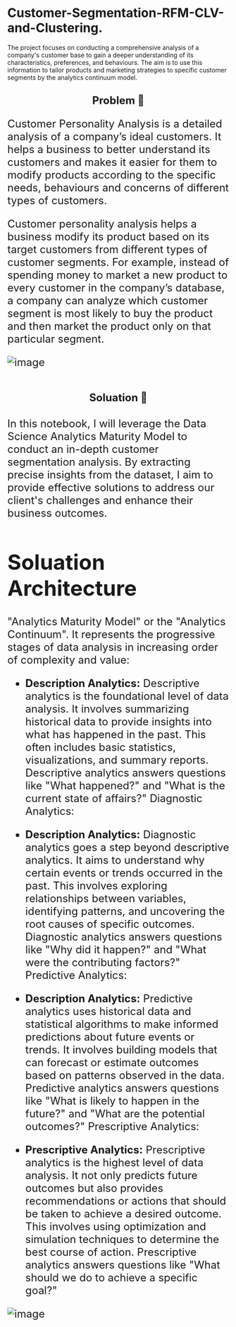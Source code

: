 # Customer-Segmentation-RFM-CLV-and-Clustering.

The project focuses on conducting a comprehensive analysis of a company's customer base to gain a deeper understanding of its characteristics, preferences, and behaviours. The aim is to use this information to tailor products and marketing strategies to specific customer segments by the analytics continuum model.    


## <center><font size=5> **Problem** 🧐 <font><center>




Customer Personality Analysis is a detailed analysis of a company’s ideal customers. It helps a business to better understand its customers and makes it easier for them to modify products according to the specific needs, behaviours and concerns of different types of customers.

Customer personality analysis helps a business modify its product based on its target customers from different types of customer segments. For example, instead of spending money to market a new product to every customer in the company’s database, a company can analyze which customer segment is most likely to buy the product and then market the product only on that particular segment.

![image](https://github.com/zeidzen/Customer-Segmentation-RFM-CLV-and-Clustering./assets/36964163/86170c5d-4354-44e5-95c4-8b50771fea0c)


## <center><font size=5> **Soluation** 🧐 <font><center>

In this notebook, I will leverage the Data Science Analytics Maturity Model to conduct an in-depth customer segmentation analysis. By extracting precise insights from the dataset, I aim to provide effective solutions to address our client's challenges and enhance their business outcomes.

    
# **Soluation Architecture**
"Analytics Maturity Model" or the "Analytics Continuum". It represents the progressive stages of data analysis in increasing order of complexity and value:


- **Description Analytics:** Descriptive analytics is the foundational level of data analysis. It involves summarizing historical data to provide insights into what has happened in the past. This often includes basic statistics, visualizations, and summary reports. Descriptive analytics answers questions like "What happened?" and "What is the current state of affairs?"
Diagnostic Analytics:

- **Description Analytics:** Diagnostic analytics goes a step beyond descriptive analytics. It aims to understand why certain events or trends occurred in the past. This involves exploring relationships between variables, identifying patterns, and uncovering the root causes of specific outcomes. Diagnostic analytics answers questions like "Why did it happen?" and "What were the contributing factors?"
Predictive Analytics:

- **Description Analytics:** Predictive analytics uses historical data and statistical algorithms to make informed predictions about future events or trends. It involves building models that can forecast or estimate outcomes based on patterns observed in the data. Predictive analytics answers questions like "What is likely to happen in the future?" and "What are the potential outcomes?"
Prescriptive Analytics:

- **Prescriptive Analytics:** Prescriptive analytics is the highest level of data analysis. It not only predicts future outcomes but also provides recommendations or actions that should be taken to achieve a desired outcome. This involves using optimization and simulation techniques to determine the best course of action. Prescriptive analytics answers questions like "What should we do to achieve a specific goal?"

![image](https://github.com/zeidzen/Customer-Segmentation-RFM-CLV-and-Clustering./assets/36964163/8ce91720-6027-42e8-b216-863199f1d11e)

